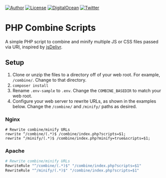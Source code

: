 [![Author](https://img.shields.io/badge/author-Daniel%20M.%20Hendricks-lightgrey.svg?colorB=9900cc&style=flat-square)](https://www.danhendricks.com/?utm_source=github.com&utm_medium=campaign&utm_content=button&utm_campaign=php-combine-scripts)
[![License](https://img.shields.io/github/license/dmhendricks/php-combine-scripts.svg?style=flat-square)](https://github.com/dmhendricks/php-combine-scripts/blob/master/LICENSE)
[![DigitalOcean](https://img.shields.io/badge/hosting-Digital%20Ocean-green.svg?style=flat-square&label=hosting&colorB=0152FF)](https://m.do.co/t/8a88362f5683?utm_source=github.com&utm_medium=campaign&utm_content=button&utm_campaign=dmhendricks%2Fphp-combine-scripts)
[![Twitter](https://img.shields.io/twitter/url/https/github.com/dmhendricks/php-combine-scripts.svg?style=social)](https://twitter.com/danielhendricks)

# PHP Combine Scripts

A simple PHP script to combine and minify multiple JS or CSS files passed via URI, inspired by [jsDelivr](https://www.jsdelivr.com/features#combine).

## Setup

1. Clone or unzip the files to a directory off of your web root. For example, `/combine/`. Change to that directory.
1. `composer install`
1. Rename `.env-sample` to `.env`. Change the `COMBINE_BASEDIR` to match your web root.
1. Configure your web server to rewrite URLs, as shown in the examples below. Change the `/combine/` and `/minify/` paths as desired.

### Nginx

```nginx
# Rewrite combine/minify URLs
rewrite ^/combine/(.*)$ /combine/index.php?scripts=$1;
rewrite ^/minify/(.*)$ /combine/index.php?minify=true&scripts=$1;
```

### Apache

```apache
# Rewrite combine/minify URLs
RewriteRule "^/combine/(.*)$" "/combine/index.php?scripts=$1"
RewriteRule "^/minify/(.*)$" "/combine/index.php?scripts=$1"
```
